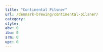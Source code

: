 ```yaml
---
title: "Continental Pilsner"
url: /denmark-brewing/continental-pilsner/
category: 
style: 
abv: 0
ibu: 0
srm: 0
upc: 0
---
```


